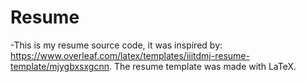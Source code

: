 # Resume
 -This is my resume source code, it was inspired by: https://www.overleaf.com/latex/templates/iiitdmj-resume-template/mjygbxsxgcnn. The resume template was made with LaTeX.  
